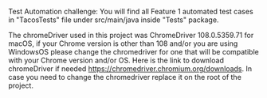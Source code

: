 Test Automation challenge:
You will find all Feature 1 automated test cases in "TacosTests" file under src/main/java inside "Tests" package.

The chromeDriver used in this project was ChromeDriver 108.0.5359.71 for macOS, if your Chrome version is other than 108 and/or you are using WindowsOS please
change the chromedriver for one that will be compatible with your Chrome version and/or OS. Here is the link to download chromeDriver if needed https://chromedriver.chromium.org/downloads. 
In case you need to change the chromedriver replace it on the root of the project.



